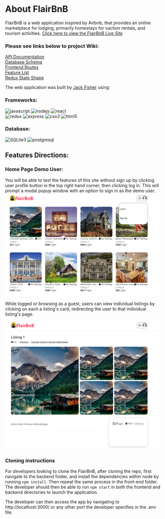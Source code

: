 # About FlairBnB

FlairBnB is a web application inspired by Airbnb, that provides an online marketplace for lodging, primarily homestays for vaction rentals, and tourism activities. [Click here to view the FlairBnB Live Site](https://jf-airbnb-clone.herokuapp.com/)

### Please see links below to project Wiki:
[API Documentation](https://github.com/fisjac/AirBnB-Clone/wiki/API-Documentation) <br>
[Database Schema](https://github.com/fisjac/AirBnB-Clone/wiki/Database-Schema)<br>
[Frontend Routes]()<br>
[Feature List](https://github.com/fisjac/AirBnB-Clone/wiki/Features-List)<br>
[Redux State Shape](https://github.com/fisjac/AirBnB-Clone/wiki/Redux-State-Shape)<br>



The web application was built by [Jack Fisher](https://www.linkedin.com/in/jackson-fisher-8631a7a1/) using:

### Frameworks:
![javascript](https://img.shields.io/badge/Javascript-F7DF1E?style=for-the-badge&logo=Javascript&logoColor=white)
![nodejs](https://img.shields.io/badge/Node.js-339933?style=for-the-badge&logo=Node.js&logoColor=white)
![react](https://img.shields.io/badge/React-61DAFB?style=for-the-badge&logo=React&logoColor=white)<br>
![redux](https://img.shields.io/badge/Redux-764ABC?style=for-the-badge&logo=Redux&logoColor=white)
![express](https://img.shields.io/badge/ExpressJS-000000?style=for-the-badge&logo=Express&logoColor=white)
![css3](https://img.shields.io/badge/CSS3-1572B6?style=for-the-badge&logo=CSS3&logoColor=white)
![html5](https://img.shields.io/badge/HTML5-E34F26?style=for-the-badge&logo=HTML5&logoColor=white)
### Database:
![SQLite3](https://img.shields.io/badge/SQLite-07405E?style=for-the-badge&logo=sqlite&logoColor=white) ![postgresql](https://img.shields.io/badge/PostgreSQL-4169E1?style=for-the-badge&logo=PostgreSQL&logoColor=white)


## Features Directions:

### Home Page Demo User:
You will be able to test the features of this site without sign up by clicking user profile button in the top right hand corner, then clicking log in. This will prompt a modal popup window with an option to sign in as the demo user.
![landing-page]

[landing-page]: ./assets/landingpage.png


While logged or browsing as a guest, users can view individual listings by clicking on each a listing's card, redirecting the user to that individual listing's page.

![individual-listing]

[individual-listing]: ./assets/individual-listing.png



### Cloning instructions

For developers looking to clone the FlairBnB, after cloning the repo, first navigate to the backend folder, and install the dependencies within node by running
```npm install```. Then repeat the same process in the front-end folder. The developer should then be able to run ```npm start``` in both the frontend and backend directories to launch the application.

The developer can then access the app by navigating to http://localhost:3000/
or any other port the developer specifies in the .env file.
